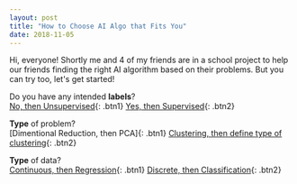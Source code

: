 ```yaml
---
layout: post
title: "How to Choose AI Algo that Fits You"
date: 2018-11-05
---
```


Hi, everyone! Shortly me and 4 of my friends are in a school project to help our friends finding the right AI algorithm based on their problems. But you can try too, let's get started!

<a name="parameter1">Do you have any intended **labels**?</a><br>
[No, then Unsupervised](#parameter2){: .btn1}
[Yes, then Supervised](#parameter3){: .btn2}

<a name="parameter2">**Type** of problem?</a><br>
[Dimentional Reduction, then PCA]{: .btn1}
[Clustering, then define type of clustering](#parameter4){: .btn2}

<a name="parameter3">**Type** of data?</a><br>
[Continuous, then Regression](#parameter5){: .btn1}
[Discrete, then Classification](#parameter6){: .btn2}

